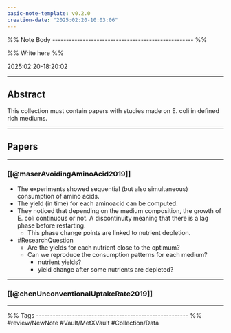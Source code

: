 ```yaml
---
basic-note-template: v0.2.0
creation-date: "2025:02:20-10:03:06"
---
```


%% Note Body --------------------------------------------------- %%

%% Write here %%


2025:02:20-18:20:02



******
## Abstract

This collection must contain papers with studies made on E. coli in defined rich mediums.

******
## Papers

***
### [[@maserAvoidingAminoAcid2019]]

- The experiments showed sequential (but also simultaneous) consumption of amino acids.
- The yield (in time) for each aminoacid can be computed.
- They noticed that depending on the medium composition, the growth of E. coli continuous or not. A discontinuity meaning that there is a lag phase before restarting. 
	- This phase change points are linked to nutrient depletion. 
- #ResearchQuestion 
	- Are the yields for each nutrient close to the optimum?
	- Can we reproduce the consumption patterns for each medium?
		- nutrient yields?
		- yield change after some nutrients are depleted?

***
### [[@chenUnconventionalUptakeRate2019]]


___

%% Tags ------------------------------------------------------- %%
#review/NewNote
#Vault/MetXVault 
#Collection/Data